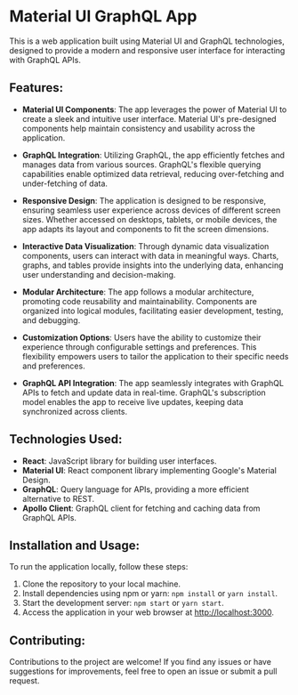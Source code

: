 # Material UI GraphQL App

This is a web application built using Material UI and GraphQL technologies, designed to provide a modern and responsive user interface for interacting with GraphQL APIs.

## Features:

- **Material UI Components**: The app leverages the power of Material UI to create a sleek and intuitive user interface. Material UI's pre-designed components help maintain consistency and usability across the application.

- **GraphQL Integration**: Utilizing GraphQL, the app efficiently fetches and manages data from various sources. GraphQL's flexible querying capabilities enable optimized data retrieval, reducing over-fetching and under-fetching of data.

- **Responsive Design**: The application is designed to be responsive, ensuring seamless user experience across devices of different screen sizes. Whether accessed on desktops, tablets, or mobile devices, the app adapts its layout and components to fit the screen dimensions.

- **Interactive Data Visualization**: Through dynamic data visualization components, users can interact with data in meaningful ways. Charts, graphs, and tables provide insights into the underlying data, enhancing user understanding and decision-making.

- **Modular Architecture**: The app follows a modular architecture, promoting code reusability and maintainability. Components are organized into logical modules, facilitating easier development, testing, and debugging.

- **Customization Options**: Users have the ability to customize their experience through configurable settings and preferences. This flexibility empowers users to tailor the application to their specific needs and preferences.

- **GraphQL API Integration**: The app seamlessly integrates with GraphQL APIs to fetch and update data in real-time. GraphQL's subscription model enables the app to receive live updates, keeping data synchronized across clients.

## Technologies Used:

- **React**: JavaScript library for building user interfaces.
- **Material UI**: React component library implementing Google's Material Design.
- **GraphQL**: Query language for APIs, providing a more efficient alternative to REST.
- **Apollo Client**: GraphQL client for fetching and caching data from GraphQL APIs.

## Installation and Usage:

To run the application locally, follow these steps:

1. Clone the repository to your local machine.
2. Install dependencies using npm or yarn: `npm install` or `yarn install`.
3. Start the development server: `npm start` or `yarn start`.
4. Access the application in your web browser at [http://localhost:3000](http://localhost:3000).

## Contributing:

Contributions to the project are welcome! If you find any issues or have suggestions for improvements, feel free to open an issue or submit a pull request.
